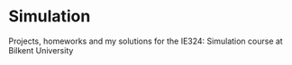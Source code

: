 # Simulation
Projects, homeworks and my solutions for the IE324: Simulation course at Bilkent University
